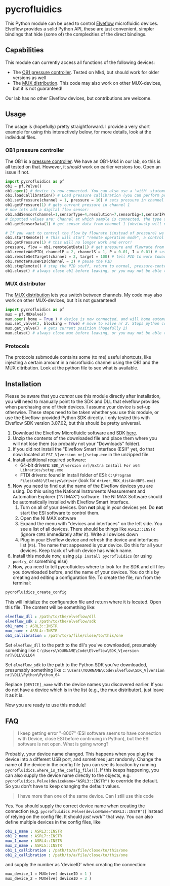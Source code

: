 # pycrofluidics

This Python module can be used to control [Elveflow](https://www.elveflow.com/) microfluidic devices. Elveflow provides a solid Python API, these are just convenient, simpler bindings that hide (some of) the complexities of the direct bindings.

## Capabilities

This module can currently access all functions of the following devices:

- The [OB1 pressure controller](https://www.elveflow.com/microfluidic-products/microfluidics-flow-control-systems/ob1-pressure-controller/). Tested on Mk4, but should work for older versions as well
- The [MUX distribution](https://www.elveflow.com/microfluidic-products/microfluidics-flow-control-systems/mux-distrib/). This code may also work on other MUX-devices, but it is not guaranteed!

Our lab has no other Elveflow devices, but contributions are welcome.

## Usage

The usage is (hopefully) pretty straightforward. I provide a very short example for using this interactively below, for more details, look at the individual files.

### OB1 pressure controller

The OB1 is a [pressure controller](https://www.elveflow.com/microfluidic-products/microfluidics-flow-control-systems/ob1-pressure-controller/). We have an OB1-Mk4 in our lab, so this is all tested on that. However, it *should* work on earlier versions too. Open an issue if not.

``` python
import pycrofluidics as pf
ob1 = pf.Pelve() 
ob1.open() # device is now connected. You can also use a 'with' statement ("with pf.Pelve() as ob1:")
ob1.loadCallibration() # Load pressure callibration (you can perform pressure callibration using ob1.performCallibration(), follow the regular procedure for callibrationg the pressure channels)
ob1.setPressure(channel = 1, pressure = 10) # sets pressure in channel 1 to 10 mbar
ob1.getPressure(1) # gets current pressure in channel 1
# now lets add a digital flow sensor:
ob1.addSensor(channel=1,sensorType=4,resolution=7,sensorDig=1,sensorIPACalib=0)
# inputted values are: Channel at which sample is connected, the type of sensor (print options with pf.printSensorTypes()), the resolution of sensor (see pf.printSensorResolutions(), whether you are using a digital sensor, whether the sensor should use the IPA callibration.
ob1.getSensorData(1) # get sensor data from channel 1 (obviously will not work if no sensor was added)

# If you want to control the flow by flowrate (instead of pressure) we need a PID feedback control:
ob1.startRemote() # This will start "remote operation mode", a control loop in the background which automatically reads all sensors and regulators. No direct call to the OB1 can be made until the stopRemote function is called. Until then only function accessing this loop (remoteGetData, remoteSetTarget) are allowed.
ob1.getPressure(1) # this will no longer work and error!
pressure, flow = ob1.remoteGetData(1) # get pressure and flowrate from channel 1
ob1.remoteAddPID( channelP = 2, channelS = 1, P = 0.01, I = 0.01) # setup a PID feedback loop with P and I set, using pressure channel 2 and the flow rate sensor on channel 1. The PID will immediately activate after running
ob1.remoteSetTarget(channel = 2, target = 100) # tell PID to work towards a 100µl/min flow in channel 2
ob1.remotePausePID(channel = 2) # pause the PID
ob1.stopRemote() # stop the PID stuff, return to normal, pressure-controlled status.
ob1.close() # always close ob1 before leaving, or you may not be able to reconnect without restarting/unplugging device. Use 'with' statement if possible.
```

### MUX distributor

The [MUX distribution](https://www.elveflow.com/microfluidic-products/microfluidics-flow-control-systems/mux-distrib/) lets you switch between channels. My code may also work on other MUX-devices, but it is not guaranteed!

``` python
import pycrofluidics as pf
mux = pf.MUXelve() 
mux.open( home = True ) # device is now connected, and will home automatically. You can also use a 'with' statement (with pf.MUXelve() as mux: etc)
mux.set_valve(2, blocking = True) # move to valve nr 2. Stops python code until it has arrived there
mux.get_valve()  # gets current position (hopefully 2)
mux.close() # always close mux before leaving, or you may not be able to reconnect without restarting/unplugging device. Use  'with' statement if possible.
```

### Protocols

The protocols submodule contains some (to me) useful shortcuts, like injecting a certain amount in a microfluidic channel using the OB1 and the MUX ditribution. Look at the python file to see what is available.

## Installation

Please be aware that you *cannot* use this module directly after installation, you will need to manually point to the SDK and DLL that elveflow provides when purchasing one of their devices. I assume your device is set-up otherwise. These steps need to be taken whether you use this module, or use the Elveflow-provided Python SDK directly. I only tested this with Elveflow SDK version 3.07.02, but this should be pretty universal. 

1. Download the Elveflow Microfluidic software and SDK [here](https://www.elveflow.com/microfluidic-products/microfluidics-software/elveflow-software-sdk/).
2. Unzip the contents of the downloaded file and place them where you will not lose them (so probably not your "Downloads" folder).
3. If you did not install the "Elveflow Smart Interface (ESI)" yet, do that now: located at ``ESI_V[version nr]/setup.exe`` in the unzipped file.
4. Install additional required software:
   - 64-bit drivers: ``SDK_V[version nr]/Extra Install For x64 Libraries/setup.exe``
   - FTDI drivers: found in install folder of ESI: ``C:\Program Files(x86)\Elvesys\driver`` (look for ``driver_MUX_distAndBFS.exe``)
5. Now you need to find out the name of the Elveflow devices you are using. Do this using the National Instruments Measurement and Automation Explorer ("NI MAX") software. The NI MAX Software should be automatically installed with Elveflow Smart Interface.
   1. Turn on all of your devices. Don **not** plug in your devices yet. Do **not** start the ESI software to control them.
   2. Open the NI MAX software
   3. Expand the menu with "devices and interfaces" on the left side. You see a list of all devices. There should be things like ``ASRL3::INSTR`` (ignore ``COM3`` immediately after it). Write all devices down
   4. Plug in your Elveflow device and refresh the device and interfaces list (``F5``). The name that sappeared is your device. Do this for all your devices. Keep track of which device has which name.
6. Install this module now, using ``pip install pycrofluidics`` (or using ``poetry``, or something else)
7. Now, you need to tell pycrofluidics where to look for the SDK and dll files you downloaded before, and the name of your devices. You do this by creating and editing a configuration file. To create the file, run from the terminal:

``` bash
pycrofluidics_create_config
```

This will initialize the configuration file and return where it is located. Open this file. The content will be something like:

``` yaml
elveflow_dll : /path/to/the/elveflow/dll
elveflow_sdk : /path/to/the/elveflow/sdk
ob1_name : ASRL3::INSTR
mux_name : ASRL4::INSTR
ob1_callibration : /path/to/a/file/close/to/this/one
```

Set ``elveflow_dll`` to the path to the dll's you've downloaded, presumably something like ``C:\Users\YOURNAME\Code\Elveflow\SDK_V[version nr]\DLL\DLL64``

Set ``elveflow_sdk`` to the path to the Python SDK you've downloaded, presumably something like ``C:\Users\YOURNAME\Code\Elveflow\SDK_V[version nr]\DLL\Python\Python_64``

Replace ``[DEVICE]_name`` with the device names you discovered earlier. If you do not have a device which is in the list (e.g., the mux distributor), just leave it as it is.

Now you are ready to use this module!


## FAQ

> I keep getting error "-8007" (ESI software seems to have connection with Device, close ESI before continuing in Python), but the ESI software is not open. What is going wrong?

Probably, your device name changed. This happens when you plug the device into a different USB port, and sometimes just randomly. Change the name of the device in the config file (you can see its location by running ``pycrofluidics.where_is_the_config_file()``). If this keeps happening, you can also supply the device name directly to the objects, e.g. ``pycrofluidics.Pelve(deviceName="ASRL3::INSTR")`` to override the default. So you don't have to keep changing the default values.

> I have more than one of the same device. Can I still use this code

Yes. You should supply the correct device name when creating the connection (e.g. ``pycrofluidics.Pelve(deviceName="ASRL3::INSTR")``) instead of relying on the config file. It should *just work*™ that way. You can also define multiple devices in the config files, like

``` yaml
ob1_1_name : ASRL3::INSTR
ob1_2_name : ASRL7::INSTR
mux_1_name : ASRL4::INSTR
mux_2_name : ASRL5::INSTR
ob1_1_callibration : /path/to/a/file/close/to/this/one
ob1_2_callibration : /path/to/a/file/close/to/this/one
```

and supply the number as 'deviceID' when creating the connection:

``` python
mux_device_1 = MUXelve( deviceID = 1 )
mux_device_2 = MUXelve( deviceID = 2 )
```
